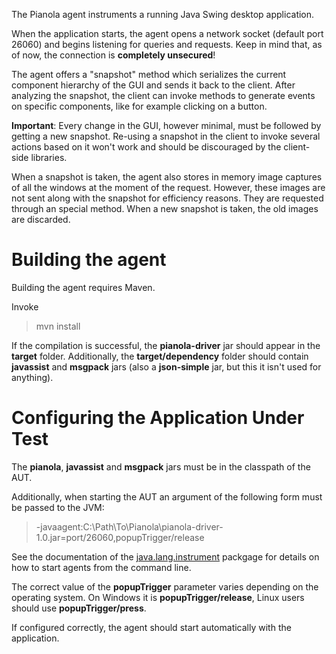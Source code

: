 The Pianola agent instruments a running Java Swing desktop application.

When the application starts, the agent opens a network socket (default port 26060) and begins listening for queries and requests. Keep in mind that, as of now, the connection is **completely unsecured**!

The agent offers a "snapshot" method which serializes the current component hierarchy of the GUI and sends it back to the client. After analyzing the snapshot, the client can invoke methods to generate events on specific components, like for example clicking on a button. 

**Important**: Every change in the GUI, however minimal, must be followed by getting a new snapshot. Re-using a snapshot in the client to invoke several actions based on it won't work and should be discouraged by the client-side libraries.

When a snapshot is taken, the agent also stores in memory image captures of all the windows at the moment of the request. However, these images are not sent along with the snapshot for efficiency reasons. They are requested through an special method. When a new snapshot is taken, the old images are discarded.

Building the agent 
==================

Building the agent requires Maven. 

Invoke

> mvn install 

If the compilation is successful, the **pianola-driver** jar should appear in the **target** folder. Additionally, the **target/dependency** folder should contain **javassist** and **msgpack** jars (also a **json-simple** jar, but this it isn't used for anything). 

Configuring the Application Under Test
======================================

The **pianola**, **javassist** and **msgpack** jars must be in the classpath of the AUT.

Additionally, when starting the AUT an argument of the following form must be passed to the JVM:

> -javaagent:C:\Path\To\Pianola\pianola-driver-1.0.jar=port/26060,popupTrigger/release

See the documentation of the [java.lang.instrument](http://docs.oracle.com/javase/6/docs/api/java/lang/instrument/package-summary.html) packgage for details on how to start agents from the command line.

The correct value of the **popupTrigger** parameter varies depending on the operating system. On Windows it is **popupTrigger/release**, Linux users should use **popupTrigger/press**. 
 
If configured correctly, the agent should start automatically with the application.



